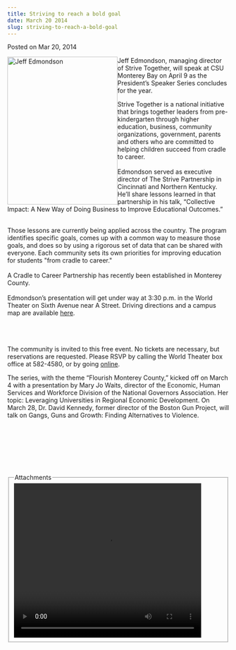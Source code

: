 ```yaml
---
title: Striving to reach a bold goal
date: March 20 2014
slug: striving-to-reach-a-bold-goal
---
```


 



<span class="date">Posted on Mar 20, 2014    </span>
<p><img alt="Jeff Edmondson" src="https://news.csumb.edu/sites/default/files/65/attachments/news/images/jeff_edmondson_for_web.jpg" style="width:250px; height:335px; float:left">Jeff Edmondson,
managing director of Strive Together, will speak at CSU Monterey
Bay on April 9 as the President&#x2019;s Speaker Series concludes for the
year.</img></p>
<p>Strive Together is a national initiative that brings together
leaders from pre-kindergarten through higher education, business,
community organizations, government, parents and others who are
committed to helping children succeed from cradle to career.<br>
<br>
Edmondson served as executive director of The Strive Partnership in
Cincinnati and Northern Kentucky. He&#x2019;ll share lessons learned in
that partnership in his talk, &#x201C;Collective Impact: A New Way of
Doing Business to Improve Educational Outcomes.&#x201D;</br></br></p>
<p>Those lessons are currently being applied across the country.
The program identifies specific goals, comes up with a common way
to measure those goals, and does so by using a rigorous set of data
that can be shared with everyone. Each community sets its own
priorities for improving education for students &quot;from cradle to
career.&quot;<br>
<br>
A Cradle to Career Partnership has recently been established in
Monterey County.<br>
<br>
Edmondson&#x2019;s presentation will get under way at 3:30 p.m. in the
World Theater on Sixth Avenue near A Street. Driving directions and
a campus map are available <a href="https://csumb.edu/maps" rel="nofollow">here</a>.</br></br></br></br></p>
<p>The community is invited to this free event. No tickets are
necessary, but reservations are requested. Please RSVP by calling
the World Theater box office at 582-4580, or by going <a href="https://docs.google.com/a/csumb.edu/forms/d/1W9UGd0GvMFTvlrzS5UdSHzPPEcUv3RhS7oK85vUf9No/viewform" rel="nofollow">online</a>.</p>
<p>The series, with the theme &#x201C;Flourish Monterey County,&#x201D; kicked
off on March 4 with a presentation by Mary Jo Waits, director of
the Economic, Human Services and Workforce Division of the National
Governors Association. Her topic: Leveraging Universities in
Regional Economic Development. On March 28, Dr. David Kennedy,
former director of the Boston Gun Project, will talk on Gangs, Guns
and Growth: Finding Alternatives to Violence.</p>
<p>&#xA0;</p>
<p>&#xA0;</p>
<p><br>
&#xA0;</br></p>
<fieldset class="fieldgroup group-attachments">
<legend>Attachments</legend>
<div class="field field-type-emvideo field-field-attach-video">
<div class="field-items">
<div class="field-item odd">
<div class="emvideo emvideo-video emvideo-youtube">
<div class="emfield-emvideo emfield-emvideo-youtube">
<div id="emvideo-youtube-flash-wrapper-1">
<!--<object type="application/x-shockwave-flash" height="350" width="425" data="https://www.youtube.com/v/FLqc_9VxfCE&amp;rel=0&amp;enablejsapi=1&amp;playerapiid=ytplayer&amp;fs=1" id="emvideo-youtube-flash-1">
          <param name="movie" value="https://www.youtube.com/v/FLqc_9VxfCE&amp;rel=0&amp;enablejsapi=1&amp;playerapiid=ytplayer&amp;fs=1" />
          <param name="allowScriptAccess" value="sameDomain"/>
          <param name="quality" value="best"/>
          <param name="allowFullScreen" value="true"/>
          <param name="bgcolor" value="#FFFFFF"/>
          <param name="scale" value="noScale"/>
          <param name="salign" value="TL"/>
          <param name="FlashVars" value="playerMode=embedded" />
          <param name="wmode" value="transparent" />
        </object>-->
<video controls="" width="425" height="350">
<source src="https://r19---sn-o097zne7.googlevideo.com/videoplayback?signature=02422D00F785B1FB9EA9255A6270B6368271D037.F9D240D66045C053729CB68FEDAB44C671252277&amp;initcwndbps=4053750&amp;key=yt5&amp;ip=198.189.249.65&amp;fexp=900718,907263,916104,923368,927622,929821,930676,936121,9406392,941004,943917,947225,948124,952302,952605,952901,955301,957103,957105,957201,959701&amp;mt=1422320714&amp;ms=au&amp;source=youtube&amp;upn=mQJbqGUUITI&amp;mv=m&amp;sparams=dur,id,initcwndbps,ip,ipbits,itag,mm,ms,mv,pl,ratebypass,source,upn,expire&amp;id=o-ACLLyfwjq8cUx4DuNUNyyP89gUFFjb-wyAz8LyTZmOs4&amp;pl=23&amp;ipbits=0&amp;mm=31&amp;dur=393.090&amp;itag=18&amp;sver=3&amp;ratebypass=yes&amp;expire=1422342340&amp;name=FLqc_9VxfCE" type="video/mp4"/></video></div>
</div>
</div>
</div>
</div>
</div>
</fieldset>





 

